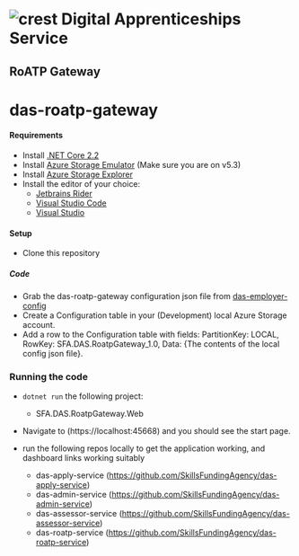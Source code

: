 # ![crest](https://assets.publishing.service.gov.uk/government/assets/crests/org_crest_27px-916806dcf065e7273830577de490d5c7c42f36ddec83e907efe62086785f24fb.png) Digital Apprenticeships Service
##  RoATP Gateway
# das-roatp-gateway



#### Requirements

- Install [.NET Core 2.2](https://www.microsoft.com/net/download)
- Install [Azure Storage Emulator](https://go.microsoft.com/fwlink/?linkid=717179&clcid=0x409) (Make sure you are on v5.3)
- Install [Azure Storage Explorer](http://storageexplorer.com/)
- Install the editor of your choice:
  - [Jetbrains Rider](https://www.jetbrains.com/rider/)
  - [Visual Studio Code](https://code.visualstudio.com/)
  - [Visual Studio](https://visualstudio.microsoft.com/)

#### Setup

- Clone this repository


##### Code
- Grab the das-roatp-gateway configuration json file from [das-employer-config](https://github.com/SkillsFundingAgency/das-employer-config/blob/master/das-roatp-gateway/SFA.DAS.RoatpGateway.json)
- Create a Configuration table in your (Development) local Azure Storage account.
- Add a row to the Configuration table with fields: PartitionKey: LOCAL, RowKey: SFA.DAS.RoatpGateway_1.0, Data: {The contents of the local config json file}.

### Running the code

- `dotnet run` the following project:
  - SFA.DAS.RoatpGateway.Web
- Navigate to (https://localhost:45668) and you should see the start page.

- run the following repos locally to get the application working, and dashboard links working suitably
  - das-apply-service (https://github.com/SkillsFundingAgency/das-apply-service)
  - das-admin-service (https://github.com/SkillsFundingAgency/das-admin-service)
  - das-assessor-service (https://github.com/SkillsFundingAgency/das-assessor-service)
  - das-roatp-service (https://github.com/SkillsFundingAgency/das-roatp-service)
